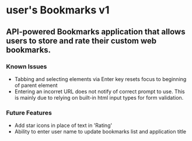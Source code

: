 # user's Bookmarks v1

## API-powered Bookmarks application that allows users to store and rate their custom web bookmarks.

### Known Issues
* Tabbing and selecting elements via Enter key resets focus to beginning of parent element
* Entering an incorret URL does not notify of correct prompt to use. This is mainly due to relying on built-in html input types for form validation.

### Future Features
* Add star icons in place of text in 'Rating'
* Ability to enter user name to update bookmarks list and application title